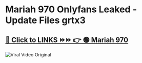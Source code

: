 
 # Mariah 970 Onlyfans Leaked - Update Files grtx3

## <h2><a href="https://clipsfans.com/Mariah_970&ref=git">🔗 Click to LINKS ⏩⏩ 👉 🟢 Mariah 970 </a></h2>

<a href="https://clipsfans.com/Mariah_970&ref=git" rel="nofollow" data-target="animated-image.originalLink"><img src="https://i.ibb.co.com/xMMVF88/686577567.gif" alt="Viral Video Original" style="max-width: 100%; display: inline-block;" data-target="animated-image.originalImage"></a>

